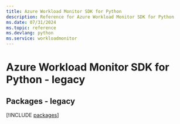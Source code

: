```yaml
---
title: Azure Workload Monitor SDK for Python
description: Reference for Azure Workload Monitor SDK for Python
ms.date: 07/31/2024
ms.topic: reference
ms.devlang: python
ms.service: workloadmonitor
---
```

# Azure Workload Monitor SDK for Python - legacy
## Packages - legacy
[!INCLUDE [packages](workload-monitor-index.md)]